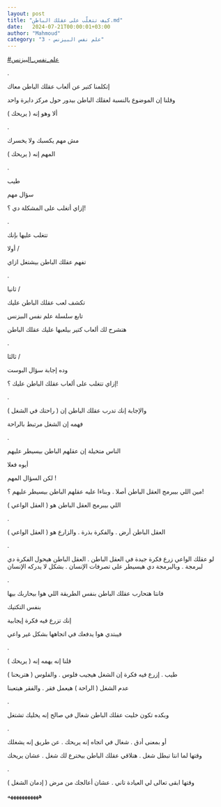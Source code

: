 ```yaml
---
layout: post
title: "كيف تتغلّب على عقلك الباطن.md"
date:   2024-07-21T00:00:01+03:00
author: "Mahmoud"
category: "3 - علم نفس البيزنس"
---
```

[<u>\#علم_نفس_البيزنس</u>](https://www.facebook.com/hashtag/%D8%B9%D9%84%D9%85_%D9%86%D9%81%D8%B3_%D8%A7%D9%84%D8%A8%D9%8A%D8%B2%D9%86%D8%B3?__eep__=6&__cft__%5b0%5d=AZUznAMDcJosZlbkLp75grzFaFndrEWm1OFhnGNRD3Wj3KZzIWc1qTWEs6q-ow0XjqX7RrVjx-v4oEcWVscPaTdcVuYyd7U_aC11S2OKONFS7sSSVyRE8nrYrpS32DUre32veEFqQrKqfuLQ8ufSmapF-hhtwpA94IGcPsDYYQzDFQ&__tn__=*NK-R)

.

إتكلمنا كتير عن ألعاب عقلك الباطن معاك

وقلنا إن الموضوع بالنسبة لعقلك الباطن بيدور حول مركز
دايرة واحد

ألا وهو إنه ( يريحك )

.

مش مهم يكسبك ولا يخسرك

المهم إنه ( يريحك )

.

طيب

سؤال مهم

إزاي أتغلب على المشكلة دي ؟!

.

تتغلب عليها بإنك

أولا /

تفهم عقلك الباطن بيشتغل ازاي

.

ثانيا /

تكشف لعب عقلك الباطن عليك

تابع سلسلة علم نفس البيزنس

هتشرح لك ألعاب كتير بيلعبها عليك عقلك الباطن

.

ثالثا /

وده إجابة سؤال البوست

إزاي تتغلب على ألعاب عقلك الباطن عليك ؟!

.

والإجابة إنك تدرب عقلك الباطن إن ( راحتك في الشغل
)

فهمه إن الشغل مرتبط بالراحة

.

الناس متخيلة إن عقلهم الباطن بيسيطر عليهم

أيوه فعلا

لكن السؤال المهم !

مين اللي بيبرمج العقل الباطن أصلا . وبناءا عليه عقلهم
الباطن بيسيطر عليهم ؟!

اللي بيبرمج العقل الباطن هو ( العقل الواعي )

.

العقل الباطن أرض . والفكرة بذرة . والزارع هو ( العقل
الواعي )

.

لو عقلك الواعي زرع فكرة جيدة في العقل الباطن . العقل
الباطن هيحول الفكرة دي لبرمجة . وبالبرمجة دي هيسيطر على تصرفات الإنسان .
بشكل لا يدركه الإنسان

.

فانتا هتحارب عقلك الباطن بنفس الطريقة اللي هوا بيحاربك
بيها

بنفس التكتيك

إنك تزرع فيه فكرة إيجابية

فيبتدي هوا يدفعك في اتجاهها بشكل غير واعي

.

قلنا إنه يهمه إنه ( يريحك )

طيب . إزرع فيه فكرة إن الشغل هيجيب فلوس . والفلوس (
هتريحنا )

عدم الشغل ( الراحة ) هيعمل فقر . والفقر هيتعبنا

.

وبكده تكون خليت عقلك الباطن شغال في صالح إنه يخليك
تشتغل

.

أو بمعنى أدق . شغال في اتجاه إنه يريحك . عن طريق إنه
يشغلك

وقتها لما انتا تبطل شغل . هتلاقي عقلك الباطن بيخترع لك
شغل . عشان يريحك

.

وقتها ابقى تعالى لي العيادة تاني . عشان أعالجك من مرض (
إدمان الشغل )

هههههههههههه
